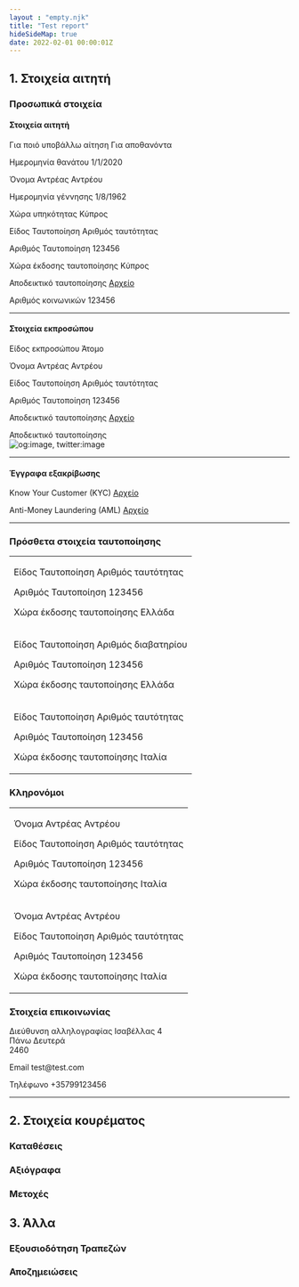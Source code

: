 ```yaml
---
layout : "empty.njk"
title: "Test report"
hideSideMap: true
date: 2022-02-01 00:00:01Z
---
```


## 1. Στοιχεία αιτητή

### Προσωπικά στοιχεία

#### Στοιχεία αιτητή

<p>
    <span class="govcy-fw-bold">Για ποιό υποβάλλω αίτηση</span>
    <span class="govcy-d-block">Για αποθανόντα</span>
</p>
<p>
    <span class="govcy-fw-bold">Ημερομηνία θανάτου</span>
    <span class="govcy-d-block">1/1/2020</span>
</p>
<p>
    <span class="govcy-fw-bold">Όνομα</span>
    <span class="govcy-d-block">Αντρέας Αντρέου</span>
</p>
<p>
    <span class="govcy-fw-bold">Ημερομηνία γέννησης</span>
    <span class="govcy-d-block">1/8/1962</span>
</p>
<p>
    <span class="govcy-fw-bold">Χώρα υπηκότητας</span>
    <span class="govcy-d-block">Κύπρος</span>
</p>
<p>
    <span class="govcy-fw-bold">Είδος Ταυτοποίηση</span>
    <span class="govcy-d-block">Αριθμός ταυτότητας</span>
</p>
<p>
    <span class="govcy-fw-bold">Αριθμός Ταυτοποίηση</span>
    <span class="govcy-d-block">123456</span>
</p>
<p>
    <span class="govcy-fw-bold">Χώρα έκδοσης ταυτοποίησης</span>
    <span class="govcy-d-block">Κύπρος</span>
</p>
<p>
    <span class="govcy-fw-bold">Αποδεικτικό ταυτοποίησης</span>
    <span class="govcy-d-block"><a href="#">Αρχείο</a></span>
</p>
<p>
    <span class="govcy-fw-bold">Αριθμός κοινωνικών </span>
    <span class="govcy-d-block">123456</span>
</p>
<hr>

#### Στοιχεία εκπροσώπου
<p>
    <span class="govcy-fw-bold">Είδος εκπροσώπου</span>
    <span class="govcy-d-block">Άτομο</span>
</p>
<p>
    <span class="govcy-fw-bold">Όνομα</span>
    <span class="govcy-d-block">Αντρέας Αντρέου</span>
</p>
<p>
    <span class="govcy-fw-bold">Είδος Ταυτοποίηση</span>
    <span class="govcy-d-block">Αριθμός ταυτότητας</span>
</p>
<p>
    <span class="govcy-fw-bold">Αριθμός Ταυτοποίηση</span>
    <span class="govcy-d-block">123456</span>
</p>
<p>
    <span class="govcy-fw-bold">Αποδεικτικό ταυτοποίησης</span>
    <span class="govcy-d-block"><a href="#">Αρχείο</a></span>
</p>
<p>
    <div class="govcy-fw-bold">Αποδεικτικό ταυτοποίησης</div>
    <img src="../../img/icons-512.png" class="img-fluid" alt="og:image, twitter:image">
</p>
<hr>

#### Έγγραφα εξακρίβωσης 
<p>
    <span class="govcy-fw-bold">Know Your Customer (KYC)</span>
    <span class="govcy-d-block"><a href="#">Αρχείο</a></span>
</p>
<p>
    <span class="govcy-fw-bold">Anti-Money Laundering (AML)</span>
    <span class="govcy-d-block"><a href="#">Αρχείο</a></span>
</p>
<hr>

### Πρόσθετα στοιχεία ταυτοποίησης
<table class="govcy-table">
    <tbody>
    <tr>
        <td>
            <p>
                <span class="govcy-fw-bold">Είδος Ταυτοποίηση</span>
                <span class="govcy-d-block">Αριθμός ταυτότητας</span>
            </p>
            <p>
                <span class="govcy-fw-bold">Αριθμός Ταυτοποίηση</span>
                <span class="govcy-d-block">123456</span>
            </p>
            <p>
                <span class="govcy-fw-bold">Χώρα έκδοσης ταυτοποίησης</span>
                <span class="govcy-d-block">Ελλάδα</span>
            </p>
        </td>
    </tr>
    <tr>
        <td>
            <p>
                <span class="govcy-fw-bold">Είδος Ταυτοποίηση</span>
                <span class="govcy-d-block">Αριθμός διαβατηρίου</span>
            </p>
            <p>
                <span class="govcy-fw-bold">Αριθμός Ταυτοποίηση</span>
                <span class="govcy-d-block">123456</span>
            </p>
            <p>
                <span class="govcy-fw-bold">Χώρα έκδοσης ταυτοποίησης</span>
                <span class="govcy-d-block">Ελλάδα</span>
            </p>
        </td>
    </tr>
    <tr>
        <td>
            <p>
                <span class="govcy-fw-bold">Είδος Ταυτοποίηση</span>
                <span class="govcy-d-block">Αριθμός ταυτότητας</span>
            </p>
            <p>
                <span class="govcy-fw-bold">Αριθμός Ταυτοποίηση</span>
                <span class="govcy-d-block">123456</span>
            </p>
            <p>
                <span class="govcy-fw-bold">Χώρα έκδοσης ταυτοποίησης</span>
                <span class="govcy-d-block">Ιταλία</span>
            </p>
        </td>
    </tr>
    </tbody>
</table>

### Κληρονόμοι

<table class="govcy-table">
    <tbody>
        <tr>
            <td>
                <p>
                    <span class="govcy-fw-bold">Όνομα</span>
                    <span class="govcy-d-block">Αντρέας Αντρέου</span>
                </p>
                <p>
                    <span class="govcy-fw-bold">Είδος Ταυτοποίηση</span>
                    <span class="govcy-d-block">Αριθμός ταυτότητας</span>
                </p>
                <p>
                    <span class="govcy-fw-bold">Αριθμός Ταυτοποίηση</span>
                    <span class="govcy-d-block">123456</span>
                </p>
                <p>
                    <span class="govcy-fw-bold">Χώρα έκδοσης ταυτοποίησης</span>
                    <span class="govcy-d-block">Ιταλία</span>
                </p>
            </td>
        </tr>
        <tr>
            <td>
                <p>
                    <span class="govcy-fw-bold">Όνομα</span>
                    <span class="govcy-d-block">Αντρέας Αντρέου</span>
                </p>
                <p>
                    <span class="govcy-fw-bold">Είδος Ταυτοποίηση</span>
                    <span class="govcy-d-block">Αριθμός ταυτότητας</span>
                </p>
                <p>
                    <span class="govcy-fw-bold">Αριθμός Ταυτοποίηση</span>
                    <span class="govcy-d-block">123456</span>
                </p>
                <p>
                    <span class="govcy-fw-bold">Χώρα έκδοσης ταυτοποίησης</span>
                    <span class="govcy-d-block">Ιταλία</span>
                </p>
            </td>
        </tr>
    </tbody>
</table>

### Στοιχεία επικοινωνίας
<p>
    <span class="govcy-fw-bold">Διεύθυνση αλληλογραφίας</span>
    <span class="govcy-d-block">Ισαβέλλας 4<br>Πάνω Δευτερά<br>2460</span>
</p>
<p>
    <span class="govcy-fw-bold">Email</span>
    <span class="govcy-d-block">test@test.com</span>
</p>
<p>
    <span class="govcy-fw-bold">Τηλέφωνο</span>
    <span class="govcy-d-block">+35799123456</span>
</p>
<hr>

## 2. Στοιχεία κουρέματος

### Καταθέσεις

### Αξιόγραφα

### Μετοχές

## 3. Άλλα

### Εξουσιοδότηση Τραπεζών

### Αποζημειώσεις 
